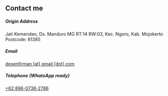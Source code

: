 ## Contact me

##### Origin Address
Jati Kemendan, Ds. Manduro MG RT:14 RW:03, Kec. Ngoro, Kab. Mojokerto
Postcode: 61385

##### Email
[desenfirman [at] gmail [dot] com](mailto:desenfirman@gmail.com)

##### Telephone (WhatsApp ready)
[+62 896-0738-2786](tel:+6289607382786)